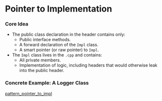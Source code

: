 # Pointer to Implementation
### Core Idea
- The public class declaration in the header contains only:
  - Public interface methods.
  - A forward declaration of the `Impl` class.
  - A smart pointer (or raw pointer) to `Impl`.
- The `Impl` class lives in the `.cpp` and contains:
  - All private members.
  - Implementation of logic, including headers that would otherwise leak into the public header.

### Concrete Example: A Logger Class
[pattern_pointer_to_impl](../Examples/pattern_pointer_to_impl/)